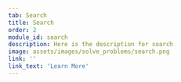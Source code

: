 ```yaml
---
tab: Search
title: Search
order: 2
module_id: search
description: Here is the description for search
image: assets/images/solve_problems/search.png
link: ''
link_text: 'Learn More'
---
```


